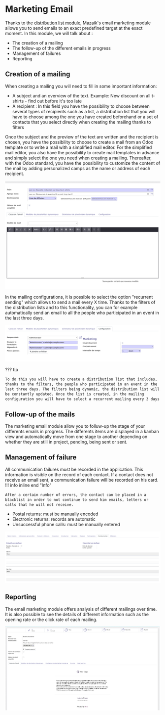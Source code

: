 # Marketing Email

Thanks to the <a href="https://mozaik-association.github.io/mozaik/Distribution-list-module/" tagret="_blank">distribution list module</a>, Mazaik's email marketing module allows you to send emails to an exact predefined target at the exact moment. In this module, we will talk about :

- The creation of a mailing
- The follow-up of the different emails in progress
- Management of failures
- Reporting

## Creation of a mailing

When creating a mailing you will need to fill in some important information:

- A subject and an overview of the text. Example: New discount on all t-shirts - find out before it's too late
- A recipient : In this field you have the possibility to choose between several types of recipients such as a list, a distribution list that you will have to choose among the one you have created beforehand or a set of contacts that you select directly when creating the mailing thanks to filters 

Once the subject and the preview of the text are written and the recipient is chosen, you have the possibility to choose to create a mail from an Odoo template or to write a mail with a simplified mail editor. For the simplified mail editor, you also have the possibility to create mail templates in advance and simply select the one you need when creating a mailing. Thereafter, with the Odoo standard, you have the possibility to customize the content of the mail by adding personalized camps as the name or address of each recipient.

![screenshot 19](img/screen19.png)

In the mailing configurations, it is possible to select the option "recurrent sending" which allows to send a mail every X time. Thanks to the filters of the distribution lists and to this functionality, you can for example automatically send an email to all the people who participated in an event in the last three days. 

![screenshot 20](img/screen20.png)

??? tip

    To do this you will have to create a distribution list that includes, thanks to the filters, the people who participated in an event in the last three days. The filters being dynamic, the distribution list will be constantly updated. Once the list is created, in the mailing configuration you will have to select a recurrent mailing every 3 days


## Follow-up of the mails

The marketing email module allow you to folluw-up the stage of your differents emails in progress. The differents items are displayed in a kanban view and automatically move from one stage to another depending on whether they are still in project, pending, being sent or sent. 

## Management of failure

All communication failures must be recorded in the application. This information is visible on the record of each contact. If a contact does not receive an email sent, a communication failure will be recorded on his card.
!!! info inline end "Info"

    After a certain number of errors, the contact can be placed in a blacklist in order to not continue to send him emails, letters or calls that he will not receive.

- Postal returns: must be manually encoded 
- Electronic returns: records are automatic
- Unsuccessful phone calls: must be manually entered 

![screenshot 23](img/screen23.png)

## Reporting

The email marketing module offers analysis of different mailings over time. It is also possible to see the details of different information such as the opening rate or the click rate of each mailing.

![screenshot 26](img/screen26.png)